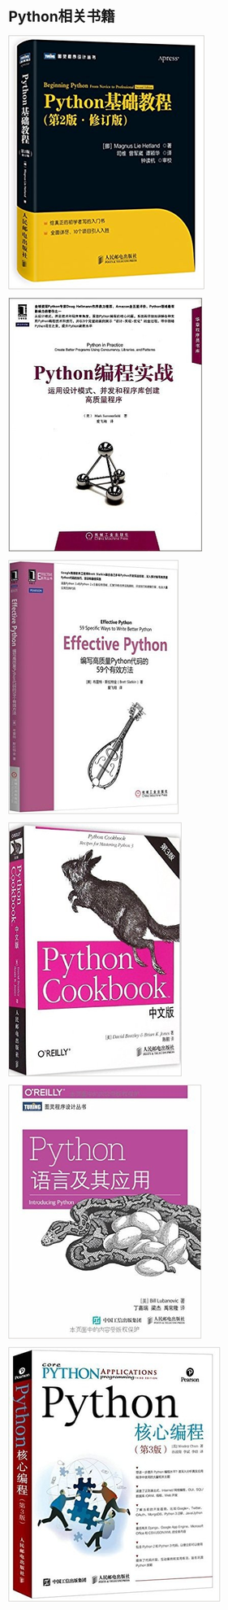 # Python相关书籍

![](./_image/2017-05-05-16-10-13.jpg)

![](./_image/2017-05-05-16-14-15.jpg)

![](./_image/2017-05-05-16-13-02.jpg)

![](./_image/2017-05-05-16-11-05.jpg)

![](./_image/2017-05-05-16-12-41.jpg)

![](./_image/2017-05-05-16-10-48.jpg)

